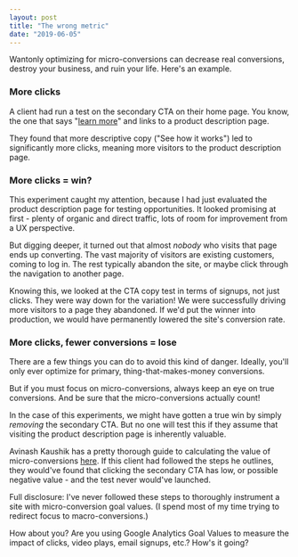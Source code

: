 ```yaml
---
layout: post
title: "The wrong metric"
date: "2019-06-05"
---
```


Wantonly optimizing for micro-conversions can decrease real conversions, destroy your business, and ruin your life. Here's an example.

### More clicks

A client had run a test on the secondary CTA on their home page. You know, the one that says "[learn more](https://www.nngroup.com/articles/learn-more-links/)" and links to a product description page.

They found that more descriptive copy ("See how it works") led to significantly more clicks, meaning more visitors to the product description page.

### More clicks = win?

This experiment caught my attention, because I had just evaluated the product description page for testing opportunities. It looked promising at first - plenty of organic and direct traffic, lots of room for improvement from a UX perspective.

But digging deeper, it turned out that almost _nobody_ who visits that page ends up converting. The vast majority of visitors are existing customers, coming to log in. The rest typically abandon the site, or maybe click through the navigation to another page.

Knowing this, we looked at the CTA copy test in terms of signups, not just clicks. They were way down for the variation! We were successfully driving more visitors to a page they abandoned. If we'd put the winner into production, we would have permanently lowered the site's conversion rate.

### More clicks, fewer conversions = lose

There are a few things you can do to avoid this kind of danger. Ideally, you'll only ever optimize for primary, thing-that-makes-money conversions.

But if you must focus on micro-conversions, always keep an eye on true conversions. And be sure that the micro-conversions actually count!

In the case of this experiments, we might have gotten a true win by simply _removing_ the secondary CTA. But no one will test this if they assume that visiting the product description page is inherently valuable.

Avinash Kaushik has a pretty thorough guide to calculating the value of micro-conversions [here](https://www.kaushik.net/avinash/web-analytics-tips-identify-website-goal-values/). If this client had followed the steps he outlines, they would've found that clicking the secondary CTA has low, or possible negative value - and the test never would've launched.

Full disclosure: I've never followed these steps to thoroughly instrument a site with micro-conversion goal values. (I spend most of my time trying to redirect focus to macro-conversions.)

How about you? Are you using Google Analytics Goal Values to measure the impact of clicks, video plays, email signups, etc.? How's it going?
